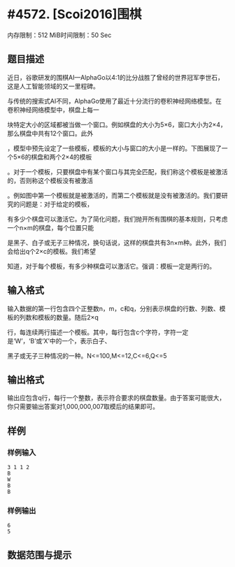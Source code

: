# #4572. [Scoi2016]围棋

内存限制：512 MiB时间限制：50 Sec

## 题目描述

近日，谷歌研发的围棋AI&mdash;AlphaGo以4:1的比分战胜了曾经的世界冠军李世石，这是人工智能领域的又一里程碑。

与传统的搜索式AI不同，AlphaGo使用了最近十分流行的卷积神经网络模型。在卷积神经网络模型中，棋盘上每一

块特定大小的区域都被当做一个窗口。例如棋盘的大小为5&times;6，窗口大小为2&times;4，那么棋盘中共有12个窗口。此外

，模型中预先设定了一些模板，模板的大小与窗口的大小是一样的。下图展现了一个5&times;6的棋盘和两个2&times;4的模板

。对于一个模板，只要棋盘中有某个窗口与其完全匹配，我们称这个模板是被激活的，否则称这个模板没有被激活

。例如图中第一个模板就是被激活的，而第二个模板就是没有被激活的。我们要研究的问题是：对于给定的模板，

有多少个棋盘可以激活它。为了简化问题，我们抛开所有围棋的基本规则，只考虑一个n&times;m的棋盘，每个位置只能

是黑子、白子或无子三种情况，换句话说，这样的棋盘共有3n&times;m种。此外，我们会给出q个2&times;c的模板。我们希望

知道，对于每个模板，有多少种棋盘可以激活它。强调：模板一定是两行的。

## 输入格式

输入数据的第一行包含四个正整数n，m，c和q，分别表示棋盘的行数、列数、模板的列数和模板的数量。随后2&times;q

行，每连续两行描述一个模板。其中，每行包含c个字符，字符一定是&lsquo;W&rsquo;，&lsquo;B&rsquo;或&lsquo;X&rsquo;中的一个，表示白子、

黑子或无子三种情况的一种。N<=100,M<=12,C<=6,Q<=5

## 输出格式

 输出应包含q行，每行一个整数，表示符合要求的棋盘数量。由于答案可能很大，你只需要输出答案对1,000,000,007取模后的结果即可。

## 样例

### 样例输入

    
    3 1 1 2 
    B 
    W 
    B 
    B
    

### 样例输出

    
    6
    5
    

## 数据范围与提示
